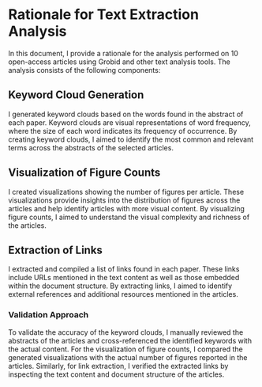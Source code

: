 # Rationale for Text Extraction Analysis

In this document, I provide a rationale for the analysis performed on 10 open-access articles using Grobid and other text analysis tools. The analysis consists of the following components:

## Keyword Cloud Generation

I generated keyword clouds based on the words found in the abstract of each paper. Keyword clouds are visual representations of word frequency, where the size of each word indicates its frequency of occurrence.
By creating keyword clouds, I aimed to identify the most common and relevant terms across the abstracts of the selected articles.

## Visualization of Figure Counts

I created visualizations showing the number of figures per article.
These visualizations provide insights into the distribution of figures across the articles and help identify articles with more visual content. By visualizing figure counts, I aimed to understand the visual complexity and richness of the articles.

## Extraction of Links

I extracted and compiled a list of links found in each paper.
These links include URLs mentioned in the text content as well as those embedded within the document structure. By extracting links, I aimed to identify external references and additional resources mentioned in the articles.

### Validation Approach

To validate the accuracy of the keyword clouds, I manually reviewed the abstracts of the articles and cross-referenced the identified keywords with the actual content.
For the visualization of figure counts, I compared the generated visualizations with the actual number of figures reported in the articles.
Similarly, for link extraction, I verified the extracted links by inspecting the text content and document structure of the articles.
